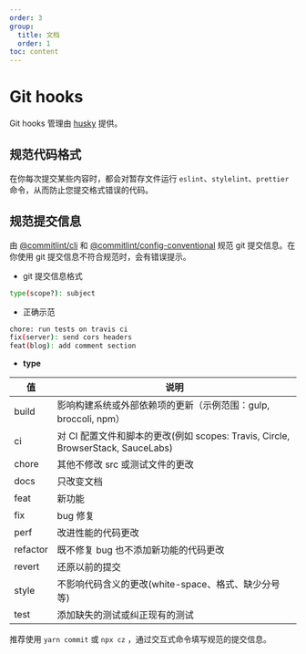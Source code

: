 ```yaml
---
order: 3
group:
  title: 文档
  order: 1
toc: content
---
```


# Git hooks

Git hooks 管理由 [husky](https://www.npmjs.com/package/husky) 提供。

## 规范代码格式

在你每次提交某些内容时，都会对暂存文件运行 `eslint`、`stylelint`、`prettier` 命令，从而防止您提交格式错误的代码。

## 规范提交信息

由 [@commitlint/cli](https://github.com/conventional-changelog/commitlint) 和 [@commitlint/config-conventional](https://github.com/conventional-changelog/commitlint/tree/master/@commitlint/config-conventional) 规范 git 提交信息。在你使用 git 提交信息不符合规范时，会有错误提示。

- git 提交信息格式

```bash
type(scope?): subject
```

- 正确示范

```bash
chore: run tests on travis ci
fix(server): send cors headers
feat(blog): add comment section
```

- **type**

| 值       | 说明                                                                             |
| -------- | -------------------------------------------------------------------------------- |
| build    | 影响构建系统或外部依赖项的更新（示例范围：gulp, broccoli, npm）                  |
| ci       | 对 CI 配置文件和脚本的更改(例如 scopes: Travis, Circle, BrowserStack, SauceLabs) |
| chore    | 其他不修改 src 或测试文件的更改                                                  |
| docs     | 只改变文档                                                                       |
| feat     | 新功能                                                                           |
| fix      | bug 修复                                                                         |
| perf     | 改进性能的代码更改                                                               |
| refactor | 既不修复 bug 也不添加新功能的代码更改                                            |
| revert   | 还原以前的提交                                                                   |
| style    | 不影响代码含义的更改(white-space、格式、缺少分号等)                              |
| test     | 添加缺失的测试或纠正现有的测试                                                   |

推荐使用 `yarn commit` 或 `npx cz` ，通过交互式命令填写规范的提交信息。
